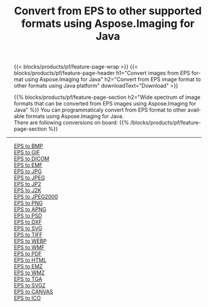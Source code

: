 ﻿---
title: Convert from EPS to other supported formats using Aspose.Imaging for Java 
weight: 3920
url: /java/conversion/from/eps 
lang: en
langdirlevel: 2
locales: zh-hans,ja,it,ru,de,es,fr,nl,id,lt,pl,pt,vi,tr,ko,zh-hant,ar,hi,th,sv,cs,uk,he
description: Aspose.Imaging can easily convert from EPS to other formats using Java platform
---

{{< blocks/products/pf/feature-page-wrap >}}
{{< blocks/products/pf/feature-page-header h1="Convert images from EPS format using Aspose.Imaging for Java" h2="Convert from EPS image format to other formats using Java platform" downloadText="Download" >}}


{{% blocks/products/pf/feature-page-section  h2="Wide spectrum of image formats that can be converted from EPS images using Aspose.Imaging for Java" %}}
You can programmaticaly convert from EPS format to other available formats using 
Aspose.Imaging for Java.
<br/>
There are following conversions on board:
{{% /blocks/products/pf/feature-page-section %}}
<div class="container-fluid productfamilypage bg-gray">
    <div class="convertypes bg-gray agp-content section">
        <div class="container">
		<hr style="margin-left:-20px;"/>
		<div class="row other-converters">
		    <div class='col-md-2 other-converter remove-lp remove-rp'><a href="/imaging/java/conversion/eps-to-bmp" >EPS to BMP</a></div><div class='col-md-2 other-converter remove-lp remove-rp'><a href="/imaging/java/conversion/eps-to-gif" >EPS to GIF</a></div><div class='col-md-2 other-converter remove-lp remove-rp'><a href="/imaging/java/conversion/eps-to-dicom" >EPS to DICOM</a></div><div class='col-md-2 other-converter remove-lp remove-rp'><a href="/imaging/java/conversion/eps-to-emf" >EPS to EMF</a></div><div class='col-md-2 other-converter remove-lp remove-rp'><a href="/imaging/java/conversion/eps-to-jpg" >EPS to JPG</a></div><div class='col-md-2 other-converter remove-lp remove-rp'><a href="/imaging/java/conversion/eps-to-jpeg" >EPS to JPEG</a></div><div class='col-md-2 other-converter remove-lp remove-rp'><a href="/imaging/java/conversion/eps-to-jp2" >EPS to JP2</a></div><div class='col-md-2 other-converter remove-lp remove-rp'><a href="/imaging/java/conversion/eps-to-j2k" >EPS to J2K</a></div><div class='col-md-2 other-converter remove-lp remove-rp'><a href="/imaging/java/conversion/eps-to-jpeg2000" >EPS to JPEG2000</a></div><div class='col-md-2 other-converter remove-lp remove-rp'><a href="/imaging/java/conversion/eps-to-png" >EPS to PNG</a></div><div class='col-md-2 other-converter remove-lp remove-rp'><a href="/imaging/java/conversion/eps-to-apng" >EPS to APNG</a></div><div class='col-md-2 other-converter remove-lp remove-rp'><a href="/imaging/java/conversion/eps-to-psd" >EPS to PSD</a></div><div class='col-md-2 other-converter remove-lp remove-rp'><a href="/imaging/java/conversion/eps-to-dxf" >EPS to DXF</a></div><div class='col-md-2 other-converter remove-lp remove-rp'><a href="/imaging/java/conversion/eps-to-svg" >EPS to SVG</a></div><div class='col-md-2 other-converter remove-lp remove-rp'><a href="/imaging/java/conversion/eps-to-tiff" >EPS to TIFF</a></div><div class='col-md-2 other-converter remove-lp remove-rp'><a href="/imaging/java/conversion/eps-to-webp" >EPS to WEBP</a></div><div class='col-md-2 other-converter remove-lp remove-rp'><a href="/imaging/java/conversion/eps-to-wmf" >EPS to WMF</a></div><div class='col-md-2 other-converter remove-lp remove-rp'><a href="/imaging/java/conversion/eps-to-pdf" >EPS to PDF</a></div><div class='col-md-2 other-converter remove-lp remove-rp'><a href="/imaging/java/conversion/eps-to-html" >EPS to HTML</a></div><div class='col-md-2 other-converter remove-lp remove-rp'><a href="/imaging/java/conversion/eps-to-emz" >EPS to EMZ</a></div><div class='col-md-2 other-converter remove-lp remove-rp'><a href="/imaging/java/conversion/eps-to-wmz" >EPS to WMZ</a></div><div class='col-md-2 other-converter remove-lp remove-rp'><a href="/imaging/java/conversion/eps-to-tga" >EPS to TGA</a></div><div class='col-md-2 other-converter remove-lp remove-rp'><a href="/imaging/java/conversion/eps-to-svgz" >EPS to SVGZ</a></div><div class='col-md-2 other-converter remove-lp remove-rp'><a href="/imaging/java/conversion/eps-to-canvas" >EPS to CANVAS</a></div><div class='col-md-2 other-converter remove-lp remove-rp'><a href="/imaging/java/conversion/eps-to-ico" >EPS to ICO</a></div>
                </div>
        </div>
    </div>
</div>
<br/>

